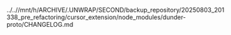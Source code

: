 ../..//mnt/h/ARCHIVE/.UNWRAP/SECOND/backup_repository/20250803_201338_pre_refactoring/cursor_extension/node_modules/dunder-proto/CHANGELOG.md